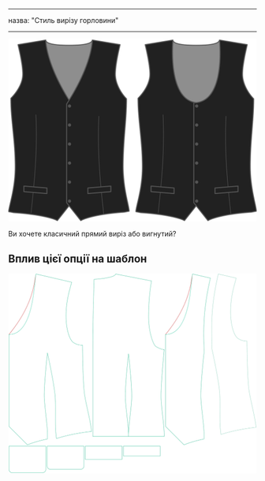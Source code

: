 - - -
назва: "Стиль вирізу горловини"
- - -

![Стиль фасаду](frontstyle.svg)

Ви хочете класичний прямий виріз або вигнутий?

## Вплив цієї опції на шаблон

![На цьому зображенні показано вплив цієї опції шляхом накладання декількох варіантів, які мають різне значення для цієї опції](wahid_frontstyle_sample.svg "Вплив цієї опції на шаблон")
